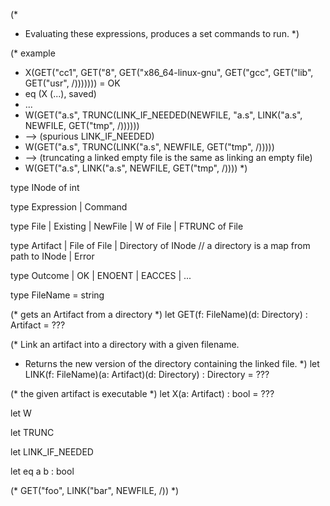 (*
 * Evaluating these expressions, produces a set commands to run.
 *)

(* example
 * X(GET("cc1", GET("8", GET("x86_64-linux-gnu", GET("gcc", GET("lib", GET("usr", /))))))) = OK
 * eq (X (...), saved)
 * ...
 * W(GET("a.s", TRUNC(LINK_IF_NEEDED(NEWFILE, "a.s", LINK("a.s", NEWFILE, GET("tmp", /))))))
 * --> (spurious LINK_IF_NEEDED)
 * W(GET("a.s", TRUNC(LINK("a.s", NEWFILE, GET("tmp", /)))))
 * --> (truncating a linked empty file is the same as linking an empty file)
 * W(GET("a.s", LINK("a.s", NEWFILE, GET("tmp", /))))
 *)

type INode of int

type Expression
| Command

type File
| Existing
| NewFile
| W of File
| FTRUNC of File

type Artifact
| File of File
| Directory of INode // a directory is a map from path to INode
| Error

type Outcome
| OK
| ENOENT
| EACCES
| ...

type FileName = string

(* gets an Artifact from a directory *)
let GET(f: FileName)(d: Directory) : Artifact = ???

(* Link an artifact into a directory with a given filename.
 * Returns the new version of the directory containing the linked file.
 *)
let LINK(f: FileName)(a: Artifact)(d: Directory) : Directory = ???

(* the given artifact is executable *)
let X(a: Artifact) : bool = ???

let W

let TRUNC

let LINK_IF_NEEDED



let eq a b : bool

(* GET("foo", LINK("bar", NEWFILE, /)) *)
